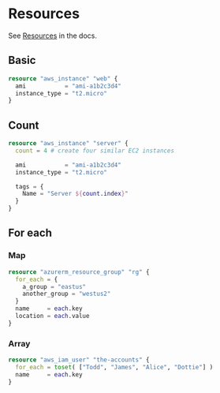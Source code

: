 # Resources

See [Resources](https://www.terraform.io/docs/configuration/resources.html) in the docs.


## Basic

```tf
resource "aws_instance" "web" {
  ami           = "ami-a1b2c3d4"
  instance_type = "t2.micro"
}
```


## Count

```tf
resource "aws_instance" "server" {
  count = 4 # create four similar EC2 instances

  ami           = "ami-a1b2c3d4"
  instance_type = "t2.micro"

  tags = {
    Name = "Server ${count.index}"
  }
}
```


## For each

### Map

```tf
resource "azurerm_resource_group" "rg" {
  for_each = {
    a_group = "eastus"
    another_group = "westus2"
  }
  name     = each.key
  location = each.value
}
```

### Array

```tf
resource "aws_iam_user" "the-accounts" {
  for_each = toset( ["Todd", "James", "Alice", "Dottie"] )
  name     = each.key
}
```
